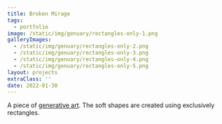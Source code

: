 ```yaml
---
title: Broken Mirage
tags:
  - portfolio
image: /static/img/genuary/rectangles-only-1.png
galleryImages: 
  - /static/img/genuary/rectangles-only-2.png
  - /static/img/genuary/rectangles-only-3.png
  - /static/img/genuary/rectangles-only-4.png
  - /static/img/genuary/rectangles-only-5.png
layout: projects 
extraClass: ''
date: 2022-01-30
---
```


A piece of [generative art](/portfolio/generative-art-explainer/). The soft shapes are created using exclusively rectangles.